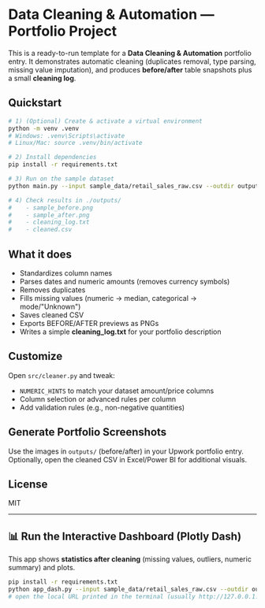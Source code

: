 # Data Cleaning & Automation — Portfolio Project

This is a ready-to-run template for a **Data Cleaning & Automation** portfolio entry.
It demonstrates automatic cleaning (duplicates removal, type parsing, missing value imputation),
and produces **before/after** table snapshots plus a small **cleaning log**.

## Quickstart

```bash
# 1) (Optional) Create & activate a virtual environment
python -m venv .venv
# Windows: .venv\Scripts\activate
# Linux/Mac: source .venv/bin/activate

# 2) Install dependencies
pip install -r requirements.txt

# 3) Run on the sample dataset
python main.py --input sample_data/retail_sales_raw.csv --outdir outputs

# 4) Check results in ./outputs/
#    - sample_before.png
#    - sample_after.png
#    - cleaning_log.txt
#    - cleaned.csv
```

## What it does
- Standardizes column names
- Parses dates and numeric amounts (removes currency symbols)
- Removes duplicates
- Fills missing values (numeric → median, categorical → mode/"Unknown")
- Saves cleaned CSV
- Exports BEFORE/AFTER previews as PNGs
- Writes a simple **cleaning_log.txt** for your portfolio description

## Customize
Open `src/cleaner.py` and tweak:
- `NUMERIC_HINTS` to match your dataset amount/price columns
- Column selection or advanced rules per column
- Add validation rules (e.g., non-negative quantities)

## Generate Portfolio Screenshots
Use the images in `outputs/` (before/after) in your Upwork portfolio entry.
Optionally, open the cleaned CSV in Excel/Power BI for additional visuals.

## License
MIT


---
## 📊 Run the Interactive Dashboard (Plotly Dash)

This app shows **statistics after cleaning** (missing values, outliers, numeric summary) and plots.

```bash
pip install -r requirements.txt
python app_dash.py --input sample_data/retail_sales_raw.csv --outdir outputs
# open the local URL printed in the terminal (usually http://127.0.0.1:8050)
```
